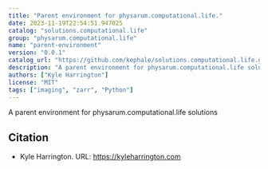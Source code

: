 ```yaml
---
title: "Parent environment for physarum.computational.life."
date: 2023-11-19T22:54:51.947025
catalog: "solutions.computational.life"
group: "physarum.computational.life"
name: "parent-environment"
version: "0.0.1"
catalog_url: "https://github.com/kephale/solutions.computational.life.git"
description: "A parent environment for physarum.computational.life solutions"
authors: ["Kyle Harrington"]
license: "MIT"
tags: ["imaging", "zarr", "Python"]
---
```


A parent environment for physarum.computational.life solutions

## Citation

- Kyle Harrington.
  URL: https://kyleharrington.com

